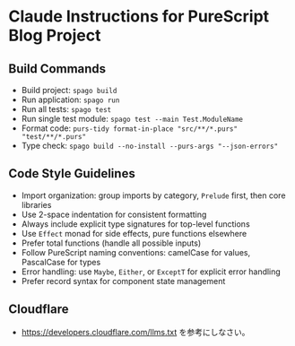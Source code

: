 # Claude Instructions for PureScript Blog Project

## Build Commands
- Build project: `spago build`
- Run application: `spago run`
- Run all tests: `spago test`
- Run single test module: `spago test --main Test.ModuleName`
- Format code: `purs-tidy format-in-place "src/**/*.purs" "test/**/*.purs"`
- Type check: `spago build --no-install --purs-args "--json-errors"`

## Code Style Guidelines
- Import organization: group imports by category, `Prelude` first, then core libraries
- Use 2-space indentation for consistent formatting
- Always include explicit type signatures for top-level functions
- Use `Effect` monad for side effects, pure functions elsewhere
- Prefer total functions (handle all possible inputs)
- Follow PureScript naming conventions: camelCase for values, PascalCase for types
- Error handling: use `Maybe`, `Either`, or `ExceptT` for explicit error handling
- Prefer record syntax for component state management

## Cloudflare
- https://developers.cloudflare.com/llms.txt を参考にしなさい。
